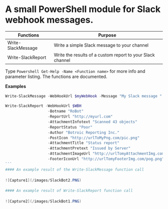 # A small PowerShell module for Slack webhook messages.

Functions | Purpose
----------|--------
Write-SlackMessage | Write a simple Slack message to your channel
Write-SlackReport | Write the results of a custom report to your Slack channel

Type `Powershell Get-Help -Name <Function name>` for more info and parameter listing. The functions are documented. 

**Examples**
```PowerShell
Write-SlackMessage -WebHookUrl $myWebHook -Message "My Slack message " -Botname "MyBotName" -Icon ":nerd_face:"
````
````PowerShell
Write-SlackReport -WebHookUrl $WBH 
                   -Botname "RoBot" 
                   -ReportUrl "http://myurl.com" 
                   -AttachmentInfotext "Scanned 43 objects" 
                   -ReportStatus "Poor" 
                   -Author "Botroic Reporting Inc."
                   -PostIcon "http://urlToMyPng.com/pic.png" 
                   -AttachmentTitle "Status report" 
                   -AttachmentPretext "Issued by Server" 
                   -AttachmentImageUrl "http://urlTomyAttachmentImg.com/pig.png" 
                   -FooterIconUrl "http://urlTomyFooterImg.com/pog.png" 
``` 
#### An example result of the Write-SlackMessage function call

![Capture1](/images/SlackBot2.PNG)

#### An example result of Write-SlackReport function call

![Capture2](/images/SlackBot1.PNG)

